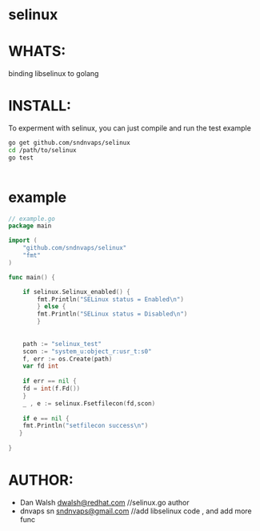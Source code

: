 # selinux

# WHATS:


binding libselinux to golang 


# INSTALL:


To experment with selinux, you can just compile and run the test example 

```bash 
go get github.com/sndnvaps/selinux
cd /path/to/selinux
go test 
  
```


# example 

```go 
// example.go 
package main

import (
	"github.com/sndnvaps/selinux"
	"fmt"
)

func main() {

	if selinux.Selinux_enabled() {
		fmt.Println("SELinux status = Enabled\n")
		} else {
		fmt.Println("SELinux status = Disabled\n")
		}
		
		
	path := "selinux_test"
	scon := "system_u:object_r:usr_t:s0"
	f, err := os.Create(path)
	var fd int 
	
	if err == nil {
	fd = int(f.Fd())
	}
	_ , e := selinux.Fsetfilecon(fd,scon) 
	
	if e == nil {
	fmt.Println("setfilecon success\n")
   }
   
}

```
		
	


# AUTHOR: 

- Dan Walsh <dwalsh@redhat.com>    //selinux.go author 
- dnvaps sn <sndnvaps@gmail.com>   //add libselinux code , and add more func 



